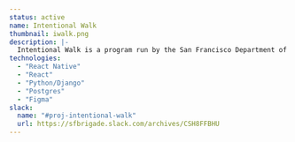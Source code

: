 ```yaml
---
status: active
name: Intentional Walk
thumbnail: iwalk.png
description: |-
  Intentional Walk is a program run by the San Francisco Department of Public Health, in partnership with the California Department of Public Health, SF Recreation and Parks Department, the San Francisco Giants, and Code for San Francisco to encourage San Francisco residents who are eligible for CalFresh/MediCal benefits to increase physical activity and develop healthy habits.
technologies:
  - "React Native"
  - "React"
  - "Python/Django"
  - "Postgres"
  - "Figma"
slack:
  name: "#proj-intentional-walk"
  url: https://sfbrigade.slack.com/archives/CSH8FFBHU
---
```


